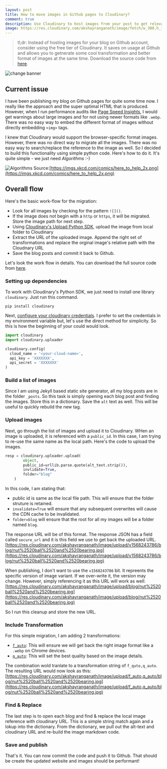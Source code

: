 ```yaml
---
layout: post
title: How to move images in Github pages to Cloudinary? 
comment: true
description: Use Cloudinary to host images from your post to get relevant image format and right quality of image based on your device
image: https://res.cloudinary.com/akshayranganath/image/fetch/w_300,h_100,c_fill,g_auto/f_auto,q_auto/https://cdn.pixabay.com/photo/2017/10/04/23/42/dandelion-2817950_1280.jpg
---
```


>tl;dr: Instead of hosting images for your blog on Github account, consider using the free tier of Cloudinary. It saves on usage at Github and allows you to getnerate some cool transformation and better format of images at the same time. Download the source code from [here](https://gist.github.com/akshayranganath/c387b3d011f6da096dbf82bac3a9039d).

![change banner](https://res.cloudinary.com/akshayranganath/image/fetch/w_2048,h_400,c_fill,g_auto/f_auto,q_auto/https://cdn.pixabay.com/photo/2017/10/04/23/42/dandelion-2817950_1280.jpg)

## Current issue

I have been publishing my blog on Github pages for quite some time now. I really like the approach and the super optimal HTML that is produced. However, when I run performance audits like [Page Speed Insights](https://developers.google.com/speed/pagespeed/insights/), I would get warnings about large images and for not using newer formats like `.webp`. There was no easy way to embed the different format of images without directly embedding `<img>` tags.

I knew that Cloudinary would support the browser-specific format images. However, there was no direct way to migrate all the images. There was no easy way to search/replace the reference to the image as well. So I decided to build this functionality using simple python code. Here's how to do it. It's quite simple - we just need _Algorithms_ :-)

![Algorithms](https://imgs.xkcd.com/comics/here_to_help_2x.png)
Source:[https://imgs.xkcd.com/comics/here_to_help_2x.png](https://imgs.xkcd.com/comics/here_to_help_2x.png)

## Overall flow

Here's the basic work-flow for the migration:

* Look for all images by checking for the pattern `![]()`. 
* If the image does not begin with a `http` or `https`, it will be migrated. Store the image path for next step.
* Using [Cloudinary's Upload Python SDK](https://cloudinary.com/documentation/django_integration), upload the image from local folder to Cloudinary
* Extract the URL of the uploaded image. Append the right set of transformations and replace the orginal image's relative path with the Cloudnary URL
* Save the blog posts and commit it back to Github.

Let's look the work flow in details. You can download the full source code from [here](https://gist.github.com/akshayranganath/c387b3d011f6da096dbf82bac3a9039d). 

### Setting up dependencies

To work with Cloudinary's Python SDK, we just need to install one library `cloudinary`. Just run this command.

```text
pip install cloudinary
```  

Next, [configure your cloudinary credentials](https://cloudinary.com/documentation/django_integration#installation). I prefer to set the credentials in my environment variable but, let's use the direct method for simplicity. So this is how the beginning of your could would look.

```python
import cloudinary
import cloudinary.uploader

cloudinary.config(
  cloud_name = '<your-cloud-name>',
  api_key = 'XXXXXXX',
  api_secret = 'XXXXXXX'
)
```

### Build a list of images

Since I am using Jekyll based static site generator, all my blog posts are in the folder `_posts`. So this task is simply opening each blog post and finding the images. Store this in a dictionary. Save the `alt` text as well. This will be useful to quickly rebuild the new tag.

### Upload images

Next, go through the list of images and upload it to Cloudinary. WHen an image is uploaded, it is referenced with a `public_id`. In this case, I am trying to re-use the same name as the local path. Here's the code to upload the images.

```python
resp = cloudinary.uploader.upload(
        object,
        public_id=urllib.parse.quote(alt_text.strip()),
        invlidate=True,
        folder="blog"
    )
```

In this code, I am stating that:

* public id is same as the local file path. This will ensure that the folder struture is retained.
* `invalidate=True` will ensure that any subsequent overwrites will cause the CDN cache to be invalidated.
* `folder=blog` will ensure that the root for all my images will be a folder named `blog`.

The response URL will be of this format. The response JSON has a field called `secure_url` and it is this field we use to get back the uploaded URL.
[https://res.cloudinary.com/akshayranganath/image/upload/v1568243786/blog/nut%2520ball%2520and%2520bearing.jpg](https://res.cloudinary.com/akshayranganath/image/upload/v1568243786/blog/nut%2520ball%2520and%2520bearing.jpg)

When publishing, I don't want to use the `v1568243786` bit. It repreents the specific version of image variant. If we over-write it, the version may change. However, simply referencing it as this URL will work as well:
[https://res.cloudinary.com/akshayranganath/image/upload/blog/nut%2520ball%2520and%2520bearing.jpg](https://res.cloudinary.com/akshayranganath/image/upload/blog/nut%2520ball%2520and%2520bearing.jpg)

So I run this cleanup and store the new URL.

### Include Transformation

For this simple migration, I am adding 2 transformations:

* [`f_auto`](https://cloudinary.com/documentation/image_transformation_reference#format_parameter): This will ensure we will get back the right image format like a `.webp` on Chrome devices.
* [`q_auto`](https://cloudinary.com/documentation/image_transformation_reference#quality_parameter): This will set the best quality based on the image details.

The combination wold tranlate to a transformation string of `f_quto,q_auto`. The resulting URL would now look as this:
[https://res.cloudinary.com/akshayranganath/image/upload/f_auto,q_auto/blog/nut%2520ball%2520and%2520bearing.jpg](https://res.cloudinary.com/akshayranganath/image/upload/f_auto,q_auto/blog/nut%2520ball%2520and%2520bearing.jpg)

### Find & Replace

The last step is to open each blog and find & replace the local image reference with cloudinary URL. This is a simple string match again and a lokup into the dictionary. From the dictionary, we pull out the alt-text and cloudinary URL and re-build the image markdown code.

### Save and publish

That's it. You can now commit the code and push it to Github. That should be create the updated website and images should be performant!